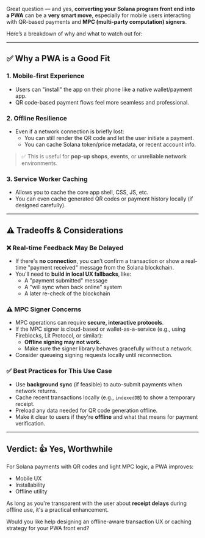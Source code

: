 Great question — and yes, **converting your Solana program front end into a PWA** can be a **very smart move**, especially for mobile users interacting with QR-based payments and **MPC (multi-party computation) signers**.

Here’s a breakdown of why and what to watch out for:

---

## ✅ Why a PWA is a Good Fit

### 1. **Mobile-first Experience**
- Users can "install" the app on their phone like a native wallet/payment app.
- QR code-based payment flows feel more seamless and professional.

### 2. **Offline Resilience**
- Even if a network connection is briefly lost:
  - You can still render the QR code and let the user initiate a payment.
  - You can cache Solana token/price metadata, or recent account info.

> ✅ This is useful for **pop-up shops**, **events**, or **unreliable network** environments.

### 3. **Service Worker Caching**
- Allows you to cache the core app shell, CSS, JS, etc.
- You can even cache generated QR codes or payment history locally (if designed carefully).

---

## ⚠️ Tradeoffs & Considerations

### ❌ Real-time Feedback May Be Delayed
- If there's **no connection**, you can’t confirm a transaction or show a real-time "payment received" message from the Solana blockchain.
- You'll need to **build in local UX fallbacks**, like:
  - A "payment submitted" message
  - A "will sync when back online" system
  - A later re-check of the blockchain

### ⚠️ MPC Signer Concerns
- MPC operations can require **secure, interactive protocols**.
- If the MPC signer is cloud-based or wallet-as-a-service (e.g., using Fireblocks, Lit Protocol, or similar):
  - **Offline signing may not work.**
  - Make sure the signer library behaves gracefully without a network.
- Consider queueing signing requests locally until reconnection.

### ✅ Best Practices for This Use Case
- Use **background sync** (if feasible) to auto-submit payments when network returns.
- Cache recent transactions locally (e.g., `indexedDB`) to show a temporary receipt.
- Preload any data needed for QR code generation offline.
- Make it clear to users if they're **offline** and what that means for payment verification.

---

## Verdict: 👍 Yes, Worthwhile

For Solana payments with QR codes and light MPC logic, a PWA improves:
- Mobile UX
- Installability
- Offline utility

As long as you're transparent with the user about **receipt delays** during offline use, it's a practical enhancement.

Would you like help designing an offline-aware transaction UX or caching strategy for your PWA front end?
